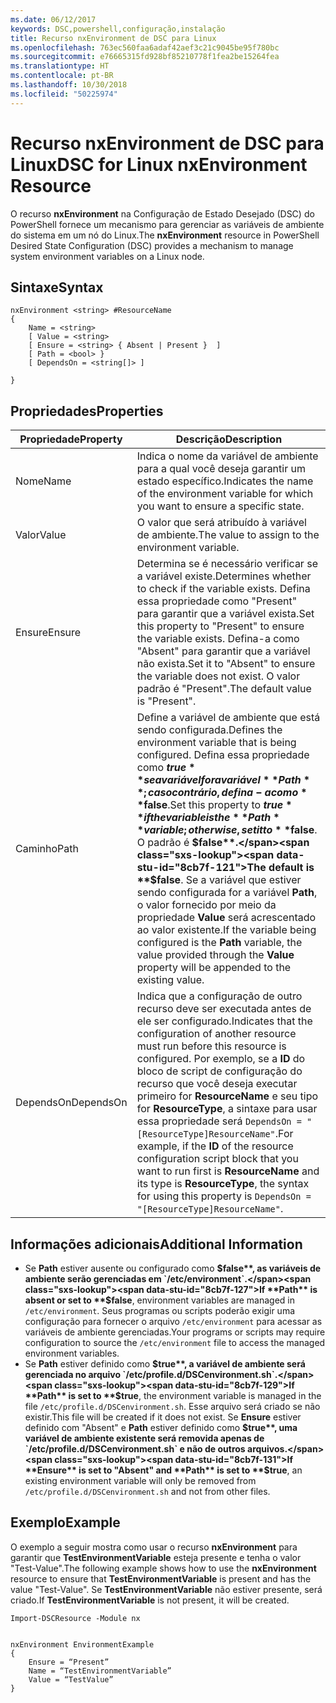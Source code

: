 ```yaml
---
ms.date: 06/12/2017
keywords: DSC,powershell,configuração,instalação
title: Recurso nxEnvironment de DSC para Linux
ms.openlocfilehash: 763ec560faa6adaf42aef3c21c9045be95f780bc
ms.sourcegitcommit: e76665315fd928bf85210778f1fea2be15264fea
ms.translationtype: HT
ms.contentlocale: pt-BR
ms.lasthandoff: 10/30/2018
ms.locfileid: "50225974"
---
```

# <a name="dsc-for-linux-nxenvironment-resource"></a><span data-ttu-id="8cb7f-103">Recurso nxEnvironment de DSC para Linux</span><span class="sxs-lookup"><span data-stu-id="8cb7f-103">DSC for Linux nxEnvironment Resource</span></span>

<span data-ttu-id="8cb7f-104">O recurso **nxEnvironment** na Configuração de Estado Desejado (DSC) do PowerShell fornece um mecanismo para gerenciar as variáveis de ambiente do sistema em um nó do Linux.</span><span class="sxs-lookup"><span data-stu-id="8cb7f-104">The **nxEnvironment** resource in PowerShell Desired State Configuration (DSC) provides a mechanism to manage system environment variables on a Linux node.</span></span>

## <a name="syntax"></a><span data-ttu-id="8cb7f-105">Sintaxe</span><span class="sxs-lookup"><span data-stu-id="8cb7f-105">Syntax</span></span>

```
nxEnvironment <string> #ResourceName
{
    Name = <string>
    [ Value = <string>
    [ Ensure = <string> { Absent | Present }  ]
    [ Path = <bool> }
    [ DependsOn = <string[]> ]

}
```

## <a name="properties"></a><span data-ttu-id="8cb7f-106">Propriedades</span><span class="sxs-lookup"><span data-stu-id="8cb7f-106">Properties</span></span>

|  <span data-ttu-id="8cb7f-107">Propriedade</span><span class="sxs-lookup"><span data-stu-id="8cb7f-107">Property</span></span> |  <span data-ttu-id="8cb7f-108">Descrição</span><span class="sxs-lookup"><span data-stu-id="8cb7f-108">Description</span></span> |
|---|---|
| <span data-ttu-id="8cb7f-109">Nome</span><span class="sxs-lookup"><span data-stu-id="8cb7f-109">Name</span></span>| <span data-ttu-id="8cb7f-110">Indica o nome da variável de ambiente para a qual você deseja garantir um estado específico.</span><span class="sxs-lookup"><span data-stu-id="8cb7f-110">Indicates the name of the environment variable for which you want to ensure a specific state.</span></span>|
| <span data-ttu-id="8cb7f-111">Valor</span><span class="sxs-lookup"><span data-stu-id="8cb7f-111">Value</span></span>| <span data-ttu-id="8cb7f-112">O valor que será atribuído à variável de ambiente.</span><span class="sxs-lookup"><span data-stu-id="8cb7f-112">The value to assign to the environment variable.</span></span>|
| <span data-ttu-id="8cb7f-113">Ensure</span><span class="sxs-lookup"><span data-stu-id="8cb7f-113">Ensure</span></span>| <span data-ttu-id="8cb7f-114">Determina se é necessário verificar se a variável existe.</span><span class="sxs-lookup"><span data-stu-id="8cb7f-114">Determines whether to check if the variable exists.</span></span> <span data-ttu-id="8cb7f-115">Defina essa propriedade como "Present" para garantir que a variável exista.</span><span class="sxs-lookup"><span data-stu-id="8cb7f-115">Set this property to "Present" to ensure the variable exists.</span></span> <span data-ttu-id="8cb7f-116">Defina-a como "Absent" para garantir que a variável não exista.</span><span class="sxs-lookup"><span data-stu-id="8cb7f-116">Set it to "Absent" to ensure the variable does not exist.</span></span> <span data-ttu-id="8cb7f-117">O valor padrão é "Present".</span><span class="sxs-lookup"><span data-stu-id="8cb7f-117">The default value is "Present".</span></span>|
| <span data-ttu-id="8cb7f-118">Caminho</span><span class="sxs-lookup"><span data-stu-id="8cb7f-118">Path</span></span>| <span data-ttu-id="8cb7f-119">Define a variável de ambiente que está sendo configurada.</span><span class="sxs-lookup"><span data-stu-id="8cb7f-119">Defines the environment variable that is being configured.</span></span> <span data-ttu-id="8cb7f-120">Defina essa propriedade como **$true** se a variável for a variável **Path**; caso contrário, defina-a como **$false**.</span><span class="sxs-lookup"><span data-stu-id="8cb7f-120">Set this property to **$true** if the variable is the **Path** variable; otherwise, set it to **$false**.</span></span> <span data-ttu-id="8cb7f-121">O padrão é **$false**.</span><span class="sxs-lookup"><span data-stu-id="8cb7f-121">The default is **$false**.</span></span> <span data-ttu-id="8cb7f-122">Se a variável que estiver sendo configurada for a variável **Path**, o valor fornecido por meio da propriedade **Value** será acrescentado ao valor existente.</span><span class="sxs-lookup"><span data-stu-id="8cb7f-122">If the variable being configured is the **Path** variable, the value provided through the **Value** property will be appended to the existing value.</span></span>|
| <span data-ttu-id="8cb7f-123">DependsOn</span><span class="sxs-lookup"><span data-stu-id="8cb7f-123">DependsOn</span></span> | <span data-ttu-id="8cb7f-124">Indica que a configuração de outro recurso deve ser executada antes de ele ser configurado.</span><span class="sxs-lookup"><span data-stu-id="8cb7f-124">Indicates that the configuration of another resource must run before this resource is configured.</span></span> <span data-ttu-id="8cb7f-125">Por exemplo, se a **ID** do bloco de script de configuração do recurso que você deseja executar primeiro for **ResourceName** e seu tipo for **ResourceType**, a sintaxe para usar essa propriedade será `DependsOn = "[ResourceType]ResourceName"`.</span><span class="sxs-lookup"><span data-stu-id="8cb7f-125">For example, if the **ID** of the resource configuration script block that you want to run first is **ResourceName** and its type is **ResourceType**, the syntax for using this property is `DependsOn = "[ResourceType]ResourceName"`.</span></span>|

## <a name="additional-information"></a><span data-ttu-id="8cb7f-126">Informações adicionais</span><span class="sxs-lookup"><span data-stu-id="8cb7f-126">Additional Information</span></span>

* <span data-ttu-id="8cb7f-127">Se **Path** estiver ausente ou configurado como **$false**, as variáveis de ambiente serão gerenciadas em `/etc/environment`.</span><span class="sxs-lookup"><span data-stu-id="8cb7f-127">If **Path** is absent or set to **$false**, environment variables are managed in `/etc/environment`.</span></span> <span data-ttu-id="8cb7f-128">Seus programas ou scripts poderão exigir uma configuração para fornecer o arquivo `/etc/environment` para acessar as variáveis de ambiente gerenciadas.</span><span class="sxs-lookup"><span data-stu-id="8cb7f-128">Your programs or scripts may require configuration to source the `/etc/environment` file to access the managed environment variables.</span></span>
* <span data-ttu-id="8cb7f-129">Se **Path** estiver definido como **$true**, a variável de ambiente será gerenciada no arquivo `/etc/profile.d/DSCenvironment.sh`.</span><span class="sxs-lookup"><span data-stu-id="8cb7f-129">If **Path** is set to **$true**, the environment variable is managed in the file `/etc/profile.d/DSCenvironment.sh`.</span></span> <span data-ttu-id="8cb7f-130">Esse arquivo será criado se não existir.</span><span class="sxs-lookup"><span data-stu-id="8cb7f-130">This file will be created if it does not exist.</span></span> <span data-ttu-id="8cb7f-131">Se **Ensure** estiver definido com "Absent" e **Path** estiver definido como **$true**, uma variável de ambiente existente será removida apenas de `/etc/profile.d/DSCenvironment.sh` e não de outros arquivos.</span><span class="sxs-lookup"><span data-stu-id="8cb7f-131">If **Ensure** is set to "Absent" and **Path** is set to **$true**, an existing environment variable will only be removed from `/etc/profile.d/DSCenvironment.sh` and not from other files.</span></span>

## <a name="example"></a><span data-ttu-id="8cb7f-132">Exemplo</span><span class="sxs-lookup"><span data-stu-id="8cb7f-132">Example</span></span>

<span data-ttu-id="8cb7f-133">O exemplo a seguir mostra como usar o recurso **nxEnvironment** para garantir que **TestEnvironmentVariable** esteja presente e tenha o valor "Test-Value".</span><span class="sxs-lookup"><span data-stu-id="8cb7f-133">The following example shows how to use the **nxEnvironment** resource to ensure that **TestEnvironmentVariable** is present and has the value "Test-Value".</span></span> <span data-ttu-id="8cb7f-134">Se **TestEnvironmentVariable** não estiver presente, será criado.</span><span class="sxs-lookup"><span data-stu-id="8cb7f-134">If **TestEnvironmentVariable** is not present, it will be created.</span></span>

```
Import-DSCResource -Module nx


nxEnvironment EnvironmentExample
{
    Ensure = “Present”
    Name = “TestEnvironmentVariable”
    Value = “TestValue”
}
```
